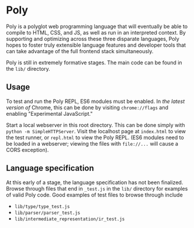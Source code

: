 # Poly

Poly is a polyglot web programming language that will eventually be able to compile to HTML, CSS, and JS, as well as run in an interpreted context. By supporting and optimizing across these three disparate languages, Poly hopes to foster truly extensible language features and developer tools that can take advantage of the full frontend stack simultaneously.

Poly is still in extremely formative stages. The main code can be found in the `lib/` directory.

## Usage

To test and run the Poly REPL, ES6 modules must be enabled. In *the latest version of* Chrome, this can be done by visiting `chrome://flags` and enabling "Experimental JavaScript."

Start a local webserver in this root directory. This can be done simply with `python -m SimpleHTTPServer`. Visit the localhost page at `index.html` to view the test runner, or `repl.html` to view the Poly REPL. (ES6 modules need to be loaded in a webserver; viewing the files with `file://...` will cause a CORS exception).

## Language specification

At this early of a stage, the language specification has not been finalized. Browse through files that end in `_test.js` in the `lib/` directory for examples of valid Poly code. Good examples of test files to browse through include

* `lib/type/type_test.js`
* `lib/parser/parser_test.js`
* `lib/intermediate_representation/ir_test.js`
